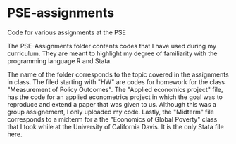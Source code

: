 # PSE-assignments
Code for various assignments at the PSE

The PSE-Assignments folder contents codes that I have used during my curriculum. They are meant to highlight my degree of familiarity with the programming
language R and Stata.

The name of the folder corresponds to the topic covered in the assignments in class. The filed starting with "HW" are codes for homework for the class
"Measurement of Policy Outcomes". The "Applied economics project" file, has the code for an applied econometrics project in which the goal was to reproduce
and extend a paper that was given to us. Although this was a group assignement, I only uploaded my code. Lastly, the "Midterm" file corresponds to a midterm
for a the "Economics of Global Poverty" class that I took while at the University of California Davis. It is the only Stata file here.

